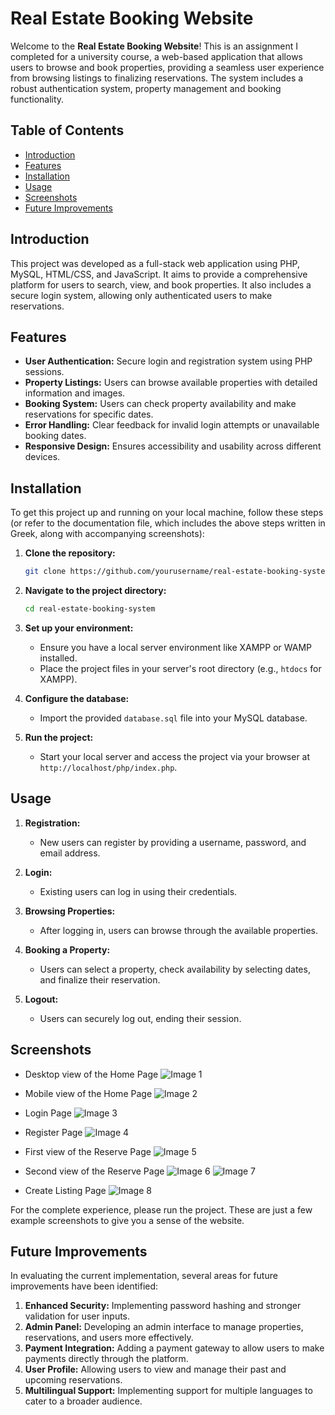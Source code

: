
# Real Estate Booking Website

Welcome to the **Real Estate Booking Website**! This is an assignment I completed for a university course, a web-based application that allows users to browse and book properties, providing a seamless user experience from browsing listings to finalizing reservations. The system includes a robust authentication system, property management and booking functionality.

## Table of Contents

- [Introduction](#introduction)
- [Features](#features)
- [Installation](#installation)
- [Usage](#usage)
- [Screenshots](#screenshots)
- [Future Improvements](#future-improvements)

## Introduction

This project was developed as a full-stack web application using PHP, MySQL, HTML/CSS, and JavaScript. It aims to provide a comprehensive platform for users to search, view, and book properties. It also includes a secure login system, allowing only authenticated users to make reservations.

## Features

- **User Authentication:** Secure login and registration system using PHP sessions.
- **Property Listings:** Users can browse available properties with detailed information and images.
- **Booking System:** Users can check property availability and make reservations for specific dates.
- **Error Handling:** Clear feedback for invalid login attempts or unavailable booking dates.
- **Responsive Design:** Ensures accessibility and usability across different devices.

## Installation

To get this project up and running on your local machine, follow these steps (or refer to the documentation file, which includes the above steps written in Greek, along with accompanying screenshots):

1. **Clone the repository:**
   ```bash
   git clone https://github.com/yourusername/real-estate-booking-system.git
   ```

2. **Navigate to the project directory:**
   ```bash
   cd real-estate-booking-system
   ```

3. **Set up your environment:**
   - Ensure you have a local server environment like XAMPP or WAMP installed.
   - Place the project files in your server's root directory (e.g., `htdocs` for XAMPP).

4. **Configure the database:**
   - Import the provided `database.sql` file into your MySQL database.

5. **Run the project:**
   - Start your local server and access the project via your browser at `http://localhost/php/index.php`.

## Usage

1. **Registration:**
   - New users can register by providing a username, password, and email address.

2. **Login:**
   - Existing users can log in using their credentials.

3. **Browsing Properties:**
   - After logging in, users can browse through the available properties.

4. **Booking a Property:**
   - Users can select a property, check availability by selecting dates, and finalize their reservation.

5. **Logout:**
   - Users can securely log out, ending their session.

## Screenshots

- Desktop view of the Home Page
![Image 1](DS_Estate_Website/ImagesforReadme/image1.png)


- Mobile view of the Home Page
![Image 2](ImagesforReadme/image2.png)

- Login Page
![Image 3](ImagesforReadme/image3.png)

- Register Page
![Image 4](ImagesforReadme/image4.png)

- First view of the Reserve Page
![Image 5](ImagesforReadme/image5.png)

- Second view of the Reserve Page
![Image 6](ImagesforReadme/image6.png)
![Image 7](ImagesforReadme/image7.png)

- Create Listing Page
![Image 8](ImagesforReadme/image8.png)

For the complete experience, please run the project. These are just a few example screenshots to give you a sense of the website.

## Future Improvements

In evaluating the current implementation, several areas for future improvements have been identified:

1. **Enhanced Security:** Implementing password hashing and stronger validation for user inputs.
2. **Admin Panel:** Developing an admin interface to manage properties, reservations, and users more effectively.
3. **Payment Integration:** Adding a payment gateway to allow users to make payments directly through the platform.
4. **User Profile:** Allowing users to view and manage their past and upcoming reservations.
5. **Multilingual Support:** Implementing support for multiple languages to cater to a broader audience.
